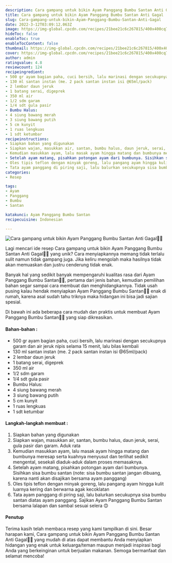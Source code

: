 ```yaml
---
description: Cara gampang untuk bikin Ayam Panggang Bumbu Santan Anti Gagal"
title: Cara gampang untuk bikin Ayam Panggang Bumbu Santan Anti Gagal
slug: Cara-gampang-untuk-bikin-Ayam-Panggang-Bumbu-Santan-Anti-Gagal
date: 2022-3-12T03:09:12.063Z
image: https://img-global.cpcdn.com/recipes/21bee21c6c267815/400x400cq70/photo.jpg
hideToc: false
enableToc: true
enableTocContent: false
thumbnail: https://img-global.cpcdn.com/recipes/21bee21c6c267815/400x400cq70/photo.jpg
cover: https://img-global.cpcdn.com/recipes/21bee21c6c267815/400x400cq70/photo.jpg
author: admin
ratingvalue: 4.8
reviewcount: 124
recipeingredient:
- 500 gr ayam bagian paha, cuci bersih, lalu marinasi dengan secukupnya garam dan air jeruk nipis selama 15 menit, lalu bilas kembali
- 130 ml santan instan (me. 2 pack santan instan isi @65ml/pack)
- 2 lembar daun jeruk
- 1 batang serai, digeprek
- 350 ml air
- 1/2 sdm garam
- 1/4 sdt gula pasir
- Bumbu Halus:
- 4 siung bawang merah
- 3 siung bawang putih
- 5 cm kunyit
- 1 ruas lengkuas
- 1 sdt ketumbar
recipeinstructions:
- Siapkan bahan yang digunakan
- Siapkan wajan, masukkan air, santan, bumbu halus, daun jeruk, serai, gula pasir dan garam. Aduk rata
- Kemudian masukkan ayam, lalu masak ayam hingga matang dan bumbunya meresap serta kuahnya menyusut dan terlihat sedikit mengental, sesekali diaduk-aduk dalam proses memasaknya.
- Setelah ayam matang, pisahkan potongan ayam dari bumbunya. Sisihkan sisa bumbu santan (note: sisa bumbu santan jangan dibuang, karena nanti akan disajikan bersama ayam panggang)
- Oles tipis teflon dengan minyak goreng, lalu pangang ayam hingga kulit luarnya kering dan berwarna agak kecoklatan
- Tata ayam panggang di piring saji, lalu balurkan secukupnya sisa bumbu santan diatas ayam panggang. Sajikan Ayam Panggang Bumbu Santan bersama lalapan dan sambal sesuai selera 😊
categories:
- Resep

tags:
- Ayam
- Panggang
- Bumbu
- Santan

katakunci: Ayam Panggang Bumbu Santan
recipecuisine: Indonesian

---
```


![Cara gampang untuk bikin Ayam Panggang Bumbu Santan Anti Gagal👩‍🍳](https://img-global.cpcdn.com/recipes/21bee21c6c267815/400x400cq70/photo.jpg)

Lagi mencari ide resep Cara gampang untuk bikin Ayam Panggang Bumbu Santan Anti Gagal👩‍🍳 yang unik? Cara menyiapkannya memang tidak terlalu sulit namun tidak gampang juga. Jika keliru mengolah maka hasilnya tidak akan memuaskan dan justru cenderung tidak enak.

Banyak hal yang sedikit banyak mempengaruhi kualitas rasa dari Ayam Panggang Bumbu Santan👩‍🍳, pertama dari jenis bahan, kemudian pemilihan bahan segar sampai cara membuat dan menghidangkannya. Tidak usah pusing kalau hendak menyiapkan Ayam Panggang Bumbu Santan👩‍🍳 enak di rumah, karena asal sudah tahu triknya maka hidangan ini bisa jadi sajian spesial.

Di bawah ini ada beberapa cara mudah dan praktis untuk membuat Ayam Panggang Bumbu Santan👩‍🍳 yang siap dikreasikan.

<!--inarticleads1-->

#### Bahan-bahan :

- 500 gr ayam bagian paha, cuci bersih, lalu marinasi dengan secukupnya garam dan air jeruk nipis selama 15 menit, lalu bilas kembali
- 130 ml santan instan (me. 2 pack santan instan isi @65ml/pack)
- 2 lembar daun jeruk
- 1 batang serai, digeprek
- 350 ml air
- 1/2 sdm garam
- 1/4 sdt gula pasir
- Bumbu Halus:
- 4 siung bawang merah
- 3 siung bawang putih
- 5 cm kunyit
- 1 ruas lengkuas
- 1 sdt ketumbar

<!--inarticleads2-->

#### Langkah-langkah membuat :

1. Siapkan bahan yang digunakan
1. Siapkan wajan, masukkan air, santan, bumbu halus, daun jeruk, serai, gula pasir dan garam. Aduk rata
1. Kemudian masukkan ayam, lalu masak ayam hingga matang dan bumbunya meresap serta kuahnya menyusut dan terlihat sedikit mengental, sesekali diaduk-aduk dalam proses memasaknya.
1. Setelah ayam matang, pisahkan potongan ayam dari bumbunya. Sisihkan sisa bumbu santan (note: sisa bumbu santan jangan dibuang, karena nanti akan disajikan bersama ayam panggang)
1. Oles tipis teflon dengan minyak goreng, lalu pangang ayam hingga kulit luarnya kering dan berwarna agak kecoklatan
1. Tata ayam panggang di piring saji, lalu balurkan secukupnya sisa bumbu santan diatas ayam panggang. Sajikan Ayam Panggang Bumbu Santan bersama lalapan dan sambal sesuai selera 😊

#### Penutup

Terima kasih telah membaca resep yang kami tampilkan di sini. Besar harapan kami, Cara gampang untuk bikin Ayam Panggang Bumbu Santan Anti Gagal👩‍🍳 yang mudah di atas dapat membantu Anda menyiapkan hidangan yang enak untuk keluarga/teman maupun menjadi inspirasi bagi Anda yang berkeinginan untuk berjualan makanan. Semoga bermanfaat dan selamat mencoba!